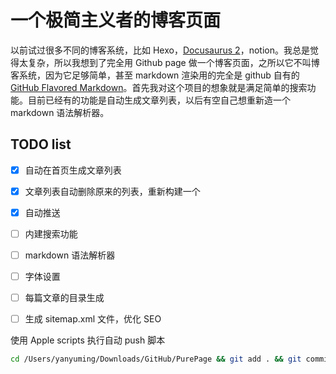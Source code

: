 # 一个极简主义者的博客页面

以前试过很多不同的博客系统，比如 Hexo，[Docusaurus 2](https://docusaurus.io/)，notion。我总是觉得太复杂，所以我想到了完全用 Github page 做一个博客页面，之所以它不叫博客系统，因为它足够简单，甚至 markdown 渲染用的完全是 github 自有的 [GitHub Flavored Markdown](https://github.github.com/gfm/)。首先我对这个项目的想象就是满足简单的搜索功能。目前已经有的功能是自动生成文章列表，以后有空自己想重新造一个 markdown 语法解析器。

## TODO list

- [x] 自动在首页生成文章列表
- [x] 文章列表自动删除原来的列表，重新构建一个
- [x] 自动推送
- [ ] 内建搜索功能
- [ ] markdown 语法解析器
- [ ] 字体设置
- [ ] 每篇文章的目录生成
- [ ] 生成 sitemap.xml 文件，优化 SEO



使用 Apple scripts 执行自动 push 脚本

```bash
cd /Users/yanyuming/Downloads/GitHub/PurePage && git add . && git commit -m "$(date)" && git push origin $(git name-rev --name-only HEAD)
```


